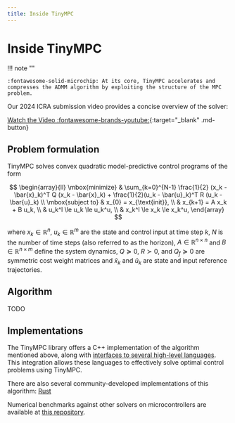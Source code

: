 ```yaml
---
title: Inside TinyMPC
---
```


# Inside TinyMPC

!!! note ""

    :fontawesome-solid-microchip: At its core, TinyMPC accelerates and compresses the ADMM algorithm by exploiting the structure of the MPC problem.

Our 2024 ICRA submission video provides a concise overview of the solver:

[Watch the Video :fontawesome-brands-youtube:](https://www.youtube.com/watch?v=NKOrRyhcr6w){:target="_blank" .md-button}

## Problem formulation

TinyMPC solves convex quadratic model-predictive control programs of the form

$$
\begin{array}{ll}
  \mbox{minimize} & \sum_{k=0}^{N-1} \frac{1}{2} (x_k - \bar{x}_k)^T Q (x_k - \bar{x}_k) + \frac{1}{2}(u_k - \bar{u}_k)^T R (u_k - \bar{u}_k) \\
  \mbox{subject to} & x_{0} = x_{\text{init}},  \\
                    & x_{k+1} = A x_k + B u_k, \\
                    & u_k^l \le u_k \le u_k^u, \\
                    & x_k^l \le x_k \le x_k^u,
\end{array}
$$

where $x_k \in \mathbb{R}^n$, $u_k \in \mathbb{R}^m$ are the state and control input at time step $k$, $N$ is the number of time steps (also referred to as the horizon), $A \in \mathbb{R}^{n \times n}$ and $B \in \mathbb{R}^{n \times m}$ define the system dynamics, $Q \succeq 0$, $R \succ 0$, and $Q_f \succeq 0$ are symmetric cost weight matrices and $\bar{x}_k$ and $\bar{u}_k$ are state and input reference trajectories.

## Algorithm

TODO

## Implementations

The TinyMPC library offers a C++ implementation of the algorithm mentioned above, along with [interfaces to several high-level languages](../get-started/examples.md). This integration allows these languages to effectively solve optimal control problems using TinyMPC. 

There are also several community-developed implementations of this algorithm: [Rust](https://github.com/peterkrull/tinympc-rs)

Numerical benchmarks against other solvers on microcontrollers are available at [this repository](https://github.com/RoboticExplorationLab/mcu-solver-benchmarks).